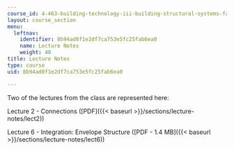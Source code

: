 ```yaml
---
course_id: 4-463-building-technology-iii-building-structural-systems-fall-2004
layout: course_section
menu:
  leftnav:
    identifier: 8b94ad0f1e2df7ca753e5fc25fab6ea0
    name: Lecture Notes
    weight: 40
title: Lecture Notes
type: course
uid: 8b94ad0f1e2df7ca753e5fc25fab6ea0

---
```


Two of the lectures from the class are represented here:

Lecture 2 - Connections ([PDF]({{< baseurl >}}/sections/lecture-notes/lect2))

Lecture 6 - Integration: Envelope Structure ([PDF - 1.4 MB]({{< baseurl >}}/sections/lecture-notes/lect6))